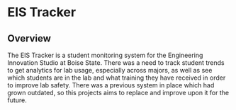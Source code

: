 # EIS Tracker

## Overview
The EIS Tracker is a student monitoring system for the Engineering Innovation Studio at Boise State.
There was a need to track student trends to get analytics for lab usage, especially across majors, as
well as see which students are in the lab and what training they have received in order to improve
lab safety. There was a previous system in place which had grown outdated, so this projects aims
to replace and improve upon it for the future.

